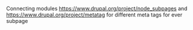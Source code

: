 Connecting modules https://www.drupal.org/project/node_subpages and https://www.drupal.org/project/metatag for different meta tags for ever subpage 